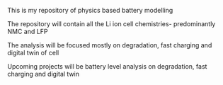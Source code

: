 This is my repository of physics based battery modelling

The repository will contain all the Li ion cell chemistries- predominantly NMC and LFP

The analysis will be focused mostly on degradation, fast charging and digital twin of cell

Upcoming projects will be battery level analysis on degradation, fast charging and digital twin
